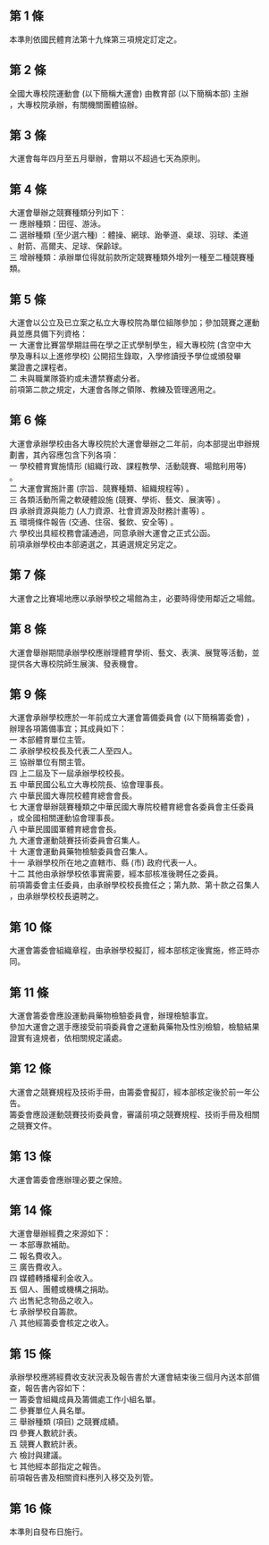 第 1 條
-------
本準則依國民體育法第十九條第三項規定訂定之。

第 2 條
-------
全國大專校院運動會 (以下簡稱大運會) 由教育部 (以下簡稱本部) 主辦  
，大專校院承辦，有關機關團體協辦。

第 3 條
-------
大運會每年四月至五月舉辦，會期以不超過七天為原則。

第 4 條
-------
大運會舉辦之競賽種類分列如下：  
一  應辦種類：田徑、游泳。  
二  選辦種類 (至少選六種) ：體操、網球、跆拳道、桌球、羽球、柔道  
    、射箭、高爾夫、足球、保齡球。  
三  增辦種類：承辦單位得就前款所定競賽種類外增列一種至二種競賽種  
    類。

第 5 條
-------
大運會以公立及已立案之私立大專校院為單位組隊參加；參加競賽之運動  
員並應具備下列資格：  
一  大運會比賽當學期註冊在學之正式學制學生，經大專校院 (含空中大  
    學及專科以上進修學校) 公開招生錄取，入學修讀授予學位或頒發畢  
    業證書之課程者。  
二  未與職業隊簽約或未遭禁賽處分者。  
前項第二款之規定，大運會各隊之領隊、教練及管理適用之。

第 6 條
-------
大運會承辦學校由各大專校院於大運會舉辦之二年前，向本部提出申辦規  
劃書，其內容應包含下列各項：  
一  學校體育實施情形 (組織行政、課程教學、活動競賽、場館利用等)  
    。  
二  大運會實施計畫 (宗旨、競賽種類、組織規程等) 。  
三  各類活動所需之軟硬體設施 (競賽、學術、藝文、展演等) 。  
四  承辦資源與能力 (人力資源、社會資源及財務計畫等) 。  
五  環境條件報告 (交通、住宿、餐飲、安全等) 。  
六  學校出具經校務會議通過，同意承辦大運會之正式公函。  
前項承辦學校由本部遴選之，其遴選規定另定之。

第 7 條
-------
大運會之比賽場地應以承辦學校之場館為主，必要時得使用鄰近之場館。

第 8 條
-------
大運會舉辦期間承辦學校應辦理體育學術、藝文、表演、展覽等活動，並  
提供各大專校院師生展演、發表機會。

第 9 條
-------
大運會承辦學校應於一年前成立大運會籌備委員會 (以下簡稱籌委會) ，  
辦理各項籌備事宜；其成員如下：  
一  本部體育單位主管。  
二  承辦學校校長及代表二人至四人。  
三  協辦單位有關主管。  
四  上二屆及下一屆承辦學校校長。  
五  中華民國公私立大專校院長、協會理事長。  
六  中華民國大專院校體育總會會長。  
七  大運會舉辦競賽種類之中華民國大專院校體育總會各委員會主任委員  
    ，或全國相關運動協會理事長。  
八  中華民國國軍體育總會會長。  
九  大運會運動競賽技術委員會召集人。  
十  大運會運動員藥物檢驗委員會召集人。  
十一  承辦學校所在地之直轄市、縣 (市) 政府代表一人。  
十二  其他由承辦學校依事實需要，經本部核准後聘任之委員。  
前項籌委會主任委員，由承辦學校校長擔任之；第九款、第十款之召集人  
，由承辦學校校長遴聘之。

第 10 條
--------
大運會籌委會組織章程，由承辦學校擬訂，經本部核定後實施，修正時亦  
同。

第 11 條
--------
大運會籌委會應設運動員藥物檢驗委員會，辦理檢驗事宜。  
參加大運會之選手應接受前項委員會之運動員藥物及性別檢驗，檢驗結果  
證實有違規者，依相關規定議處。

第 12 條
--------
大運會之競賽規程及技術手冊，由籌委會擬訂，經本部核定後於前一年公  
告。  
籌委會應設運動競賽技術委員會，審議前項之競賽規程、技術手冊及相關  
之競賽文件。

第 13 條
--------
大運會籌委會應辦理必要之保險。

第 14 條
--------
大運會舉辦經費之來源如下：  
一  本部專款補助。  
二  報名費收入。  
三  廣告費收入。  
四  媒體轉播權利金收入。  
五  個人、團體或機構之捐助。  
六  出售紀念物品之收入。  
七  承辦學校自籌款。  
八  其他經籌委會核定之收入。

第 15 條
--------
承辦學校應將經費收支狀況表及報告書於大運會結束後三個月內送本部備  
查，報告書內容如下：  
一  籌委會組織成員及籌備處工作小組名單。  
二  參賽單位人員名單。  
三  舉辦種類 (項目) 之競賽成績。  
四  參賽人數統計表。  
五  競賽人數統計表。  
六  檢討與建議。  
七  其他經本部指定之報告。  
前項報告書及相關資料應列入移交及列管。

第 16 條
--------
本準則自發布日施行。


